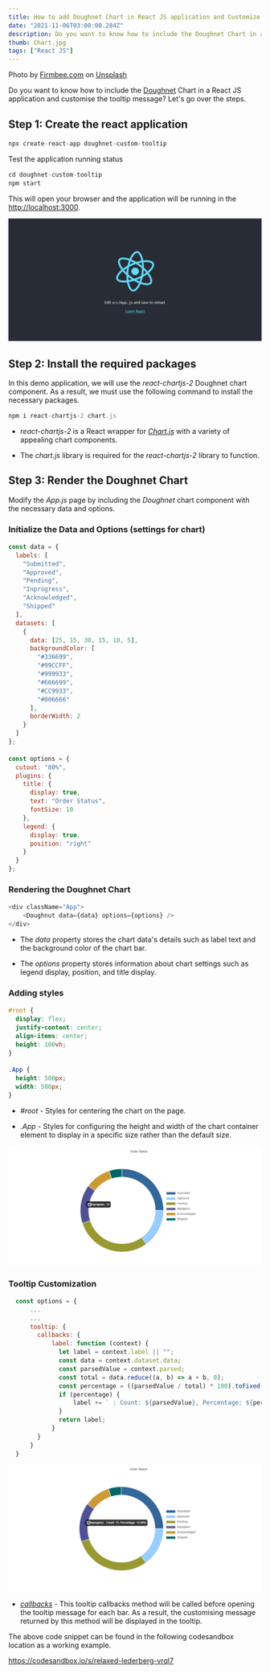 ```yaml
---
title: How to add Doughnet Chart in React JS application and Customize the Tooltip Message?
date: "2021-11-06T03:00:00.284Z"
description: Do you want to know how to include the Doughnet Chart in a React JS application and customise the tooltip message?...
thumb: Chart.jpg
tags: ["React JS"]
---
```

<div class="photo-details">Photo by <a href="https://unsplash.com/@firmbee?utm_source=unsplash&utm_medium=referral&utm_content=creditCopyText">Firmbee.com</a> on <a href="https://unsplash.com/s/photos/chart?utm_source=unsplash&utm_medium=referral&utm_content=creditCopyText">Unsplash</a></div>

Do you want to know how to include the [Doughnet](http://reactchartjs.github.io/react-chartjs-2/#/doughnut) Chart in a React JS application and customise the tooltip message? Let's go over the steps.

## Step 1: Create the react application

```js
npx create-react-app doughnet-custom-tooltip

```

Test the application running status

```js
cd doughnet-custom-tooltip
npm start
```

This will open your browser and the application will be running in the [http://localhost:3000](http://localhost:3000).

![Application Status](./InitialPage.png)

## Step 2: Install the required packages

In this demo application, we will use the *react-chartjs-2* Doughnet chart component. As a result, we must use the following command to install the necessary packages.

```js
npm i react-chartjs-2 chart.js
```

* *react-chartjs-2* is a React wrapper for [*Chart.js*](https://www.chartjs.org/) with a variety of appealing chart components.

* The *chart.js* library is required for the *react-chartjs-2* library to function.

## Step 3: Render the Doughnet Chart

 Modify the *App.js* page by including the *Doughnet* chart component with the necessary data and options.

### Initialize the Data and Options (settings for chart)

```js
const data = {
  labels: [
    "Submitted",
    "Approved",
    "Pending",
    "Inprogress",
    "Acknowledged",
    "Shipped"
  ],
  datasets: [
    {
      data: [25, 15, 30, 15, 10, 5],
      backgroundColor: [
        "#336699",
        "#99CCFF",
        "#999933",
        "#666699",
        "#CC9933",
        "#006666"
      ],
      borderWidth: 2
    }
  ]
};

const options = {
  cutout: "80%",
  plugins: {
    title: {
      display: true,
      text: "Order Status",
      fontSize: 10
    },
    legend: {
      display: true,
      position: "right"
    }
  }
};
```
### Rendering the Doughnet Chart

```js
<div className="App">
    <Doughnut data={data} options={options} />
</div>
```
* The *data* property stores the chart data's details such as label text and the background color of the chart bar.

* The *options* property stores information about chart settings such as legend display, position, and title display.

### Adding styles

```css
#root {
  display: flex;
  justify-content: center;
  align-items: center;
  height: 100vh;
}

.App {  
  height: 500px;
  width: 500px;
}
```
* *#root* - Styles for centering the chart on the page.

* *.App* - Styles for configuring the height and width of the chart container element to display in a specific size rather than the default size.


![Before Customization](./BeforeCustomize.png)

### Tooltip Customization

```js
  const options = {
      ...
      ...
      tooltip: {
        callbacks: {
            label: function (context) {
              let label = context.label || "";
              const data = context.dataset.data;
              const parsedValue = context.parsed;
              const total = data.reduce((a, b) => a + b, 0);
              const percentage = ((parsedValue / total) * 100).toFixed(2);
              if (percentage) {
                  label += ` : Count: ${parsedValue}, Percentage: ${percentage}%`;
              }
              return label;
            }
        }
      } 
  }
```
![After Customization](./AfterCustomize.png)

* [*callbacks*](https://www.chartjs.org/docs/latest/configuration/tooltip.html) - This tooltip callbacks method will be called before opening the tooltip message for each bar. As a result, the customising message returned by this method will be displayed in the tooltip.

The above code snippet can be found in the following codesandbox location as a working example.

https://codesandbox.io/s/relaxed-lederberg-vrql7